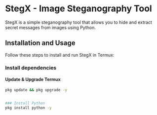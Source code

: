 # StegX - Image Steganography Tool  

StegX is a simple steganography tool that allows you to hide and extract secret messages from images using Python.  

## Installation and Usage  

Follow these steps to install and run StegX in Termux:  

### Install dependencies  

#### Update & Upgrade Termux  
```bash
pkg update && pkg upgrade -y


### Install Python
pkg install python -y
